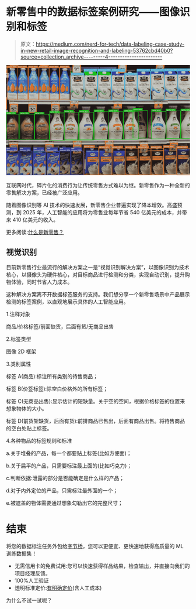 # 新零售中的数据标签案例研究——图像识别和标签

> 原文：<https://medium.com/nerd-for-tech/data-labeling-case-study-in-new-retail-image-recognition-and-labeling-53762cbd40b0?source=collection_archive---------4----------------------->

![](img/6956ca980eb0075169b740280ba8471c.png)

互联网时代，碎片化的消费行为让传统零售方式难以为继。新零售作为一种全新的零售解决方案，已经被广泛应用。

随着图像识别等 AI 技术的快速发展，新零售企业普遍实现了降本增效。高盛预测，到 2025 年，人工智能的应用将为零售业每年节省 540 亿美元的成本，并带来 410 亿美元的收入。

更多阅读:[什么是新零售？](https://tinyurl.com/5dcv5ucr)

## 视觉识别

目前新零售行业最流行的解决方案之一是“视觉识别解决方案”，以图像识别为技术核心，以摄像头为硬件核心，对目标商品进行检测和分类，实现自动识别，提升购物体验，同时节省人力成本。

这种解决方案离不开数据标签服务的支持。我们想分享一个新零售场景中产品展示检测的标签案例，以直观地展示具体的人工智能应用。

1.注释对象

商品/价格标签/前面缺货，后面有货/无商品出售

2.标签类型

图像 2D 框架

3.类别属性

标签 A(商品):标注所有类别的待售商品；

标签 B(价签标签):除空白价格外的所有标签；

标签 C(无商品出售):显示估计的短缺量。关于空的空间，根据价格标签的位置来想象物体的大小。

标签 D(前货架缺货，后面有货):前排商品已售出，后面有商品出售。将待售商品的空白处贴上标签。

4.各种物品的标签规则和标准

a.关于堆叠的产品，每一个都要贴上标签(比如方便面)；

b.关于扁平的产品，只需要标注最上面的(比如巧克力)；

c.判断依据:泄露的部分是否能确定是什么样的产品；

d.对于内外定位的产品，只需标注最外面的一个；

e.被遮盖的物体需要通过想象勾勒出它的完整尺寸；

# 结束

将您的数据标注任务外包给[字节桥](https://tinyurl.com/4syxz9ct)，您可以更便宜、更快速地获得高质量的 ML 训练数据集！

*   无需信用卡的免费试用:您可以快速获得样品结果，检查输出，并直接向我们的项目经理反馈。
*   100%人工验证
*   透明标准定价:[有明确定价](https://www.bytebridge.io/#/?module=price)(含人工成本)

为什么不试一试呢？